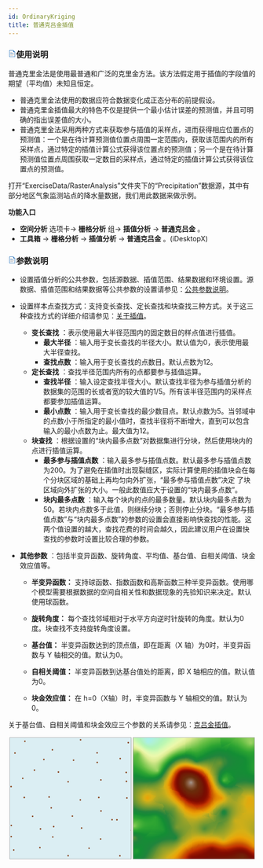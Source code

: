 ```yaml
---
id: OrdinaryKriging
title: 普通克吕金插值
---
```

### ![](../../../img/read.gif)使用说明

普通克里金法是使用最普通和广泛的克里金方法。该方法假定用于插值的字段值的期望（平均值）未知且恒定。

* 普通克里金法使用的数据应符合数据变化成正态分布的前提假设。
* 普通克里金插值最大的特色不仅是提供一个最小估计误差的预测值，并且可明确的指出误差值的大小。
* 普通克里金法采用两种方式来获取参与插值的采样点，进而获得相应位置点的预测值：一个是在待计算预测值位置点周围一定范围内，获取该范围内的所有采样点，通过特定的插值计算公式获得该位置点的预测值；另一个是在待计算预测值位置点周围获取一定数目的采样点，通过特定的插值计算公式获得该位置点的预测值。 

打开“ExerciseData/RasterAnalysis”文件夹下的“Precipitation”数据源，其中有部分地区气象监测站点的降水量数据，我们用此数据来做示例。

**功能入口**

* **空间分析** 选项卡-> **栅格分析** 组-> **插值分析** -> **普通克吕金** 。
* **工具箱** -> **栅格分析** -> **插值分析** -> **普通克吕金** 。(iDesktopX)

### ![](../../../img/read.gif)参数说明

* 设置插值分析的公共参数，包括源数据、插值范围、结果数据和环境设置。源数据、插值范围和结果数据等公共参数的设置请参见：[公共参数说明](CommonPara)。
* 设置样本点查找方式：支持变长查找、定长查找和块查找三种方式。关于这三种查找方式的详细介绍请参见：[关于插值](aboutinterpolation)。
  - **变长查找** ：表示使用最大半径范围内的固定数目的样点值进行插值。
     * **最大半径** ：输入用于变长查找的半径大小。默认值为0，表示使用最大半径查找。
     * **查找点数** ：输入用于变长查找的点数目。默认点数为12。
  - **定长查找** ：查找半径范围内所有的点都要参与插值运算。
     * **查找半径** ：输入设定查找半径大小。默认查找半径为参与插值分析的数据集的范围的长或者宽的较大值的1/5。所有该半径范围内的采样点都要参加插值运算。
     * **最小点数** ：输入用于变长查找的最少数目点。默认点数为5。当邻域中的点数小于所指定的最小值时，查找半径将不断增大，直到可以包含输入的最小点数为止。最大值为12。
  - **块查找** ：根据设置的“块内最多点数”对数据集进行分块，然后使用块内的点进行插值运算。
     * **最多参与插值点数** ：输入最多参与插值点数。默认最多参与插值点数为200。为了避免在插值时出现裂缝区，实际计算使用的插值块会在每个分块区域的基础上再均匀向外扩张，“最多参与插值点数”决定 了块区域向外扩张的大小。一般此数值应大于设置的“块内最多点数”。
     * **块内最多点数** ：输入每个块内的点的最多数量。默认块内最多点数为50。若块内点数多于此值，则继续分块；否则停止分块。“最多参与插值点数”与“块内最多点数”的参数的设置会直接影响快查找的性能。这两个值设置的越大，查找花费的时间会越久，因此建议用户在设置快查找的参数时设置比较合理的参数。

* **其他参数** ：包括半变异函数、旋转角度、平均值、基台值、自相关阈值、块金效应值等。

  - **半变异函数：** 支持球函数、指数函数和高斯函数三种半变异函数。使用哪个模型需要根据数据的空间自相关性和数据现象的先验知识来决定。默认使用球函数。

  - **旋转角度：** 每个查找邻域相对于水平方向逆时针旋转的角度。默认为0度。块查找不支持旋转角度设置。

  - **基台值：** 半变异函数达到的顶点值，即在距离（X 轴）为0时，半变异函数与 Y 轴相交的值。默认为0。

  - **自相关阈值：** 半变异函数到达基台值处的距离，即 X 轴相应的值。默认值为0。

  - **块金效应值：** 在 h=0（X轴）时，半变异函数与 Y 轴相交的值。默认为0。

关于基台值、自相关阈值和块金效应三个参数的关系请参见：[克吕金插值](aboutinterpolation)。

![](img/OrdinaryKrigingResult.png)  